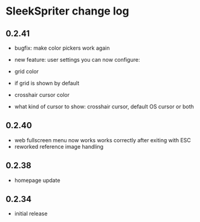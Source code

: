 # SleekSpriter change log

## 0.2.41

- bugfix: make color pickers work again

- new feature: user settings
  you can now configure:

- grid color
- if grid is shown by default
- crosshair cursor color
- what kind of cursor to show: crosshair cursor, default OS cursor or both

## 0.2.40

- web fullscreen menu now works works correctly after exiting with ESC
- reworked reference image handling

## 0.2.38

- homepage update

## 0.2.34

- initial release
